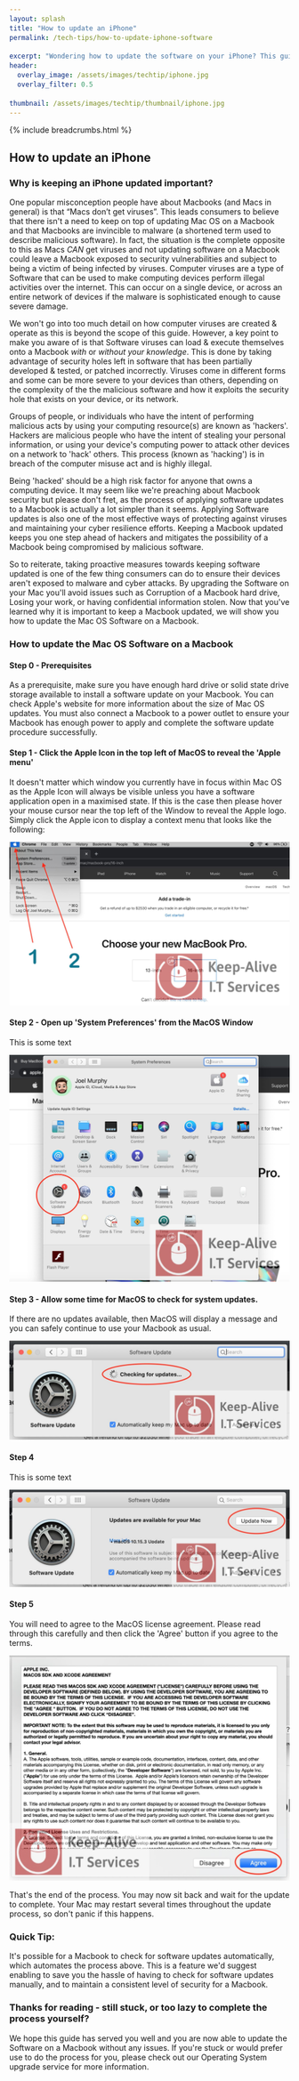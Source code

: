 ```yaml
---
layout: splash 
title: "How to update an iPhone"
permalink: /tech-tips/how-to-update-iphone-software

excerpt: "Wondering how to update the software on your iPhone? This guide will show you how."
header:
  overlay_image: /assets/images/techtip/iphone.jpg
  overlay_filter: 0.5 
  
thumbnail: /assets/images/techtip/thumbnail/iphone.jpg
---
```


{% include breadcrumbs.html %}

## How to update an iPhone
### Why is keeping an iPhone updated important?
One popular misconception people have about Macbooks (and Macs in general) is that “Macs don’t get viruses”.
This leads consumers to believe that there isn't a need to keep on top of updating Mac OS on a Macbook and that Macbooks are invincible to malware (a shortened term used to describe malicious software). In fact, the situation is the complete opposite to this as Macs *CAN* get viruses and not updating software on a Macbook could leave a Macbook exposed to security vulnerabilities and subject to being a victim of being infected by viruses.
Computer viruses are a type of Software that can be used to make computing devices perform illegal activities over the internet. This can occur on a single device, or across an entire network of devices if the malware is sophisticated enough to cause severe damage.

We won't go into too much detail on how computer viruses are created & operate as this is beyond the scope of this guide. However, a key point to make you aware of is that Software viruses can load & execute themselves onto a Macbook *with* or *without your knowledge*. This is done by taking advantage of security holes left in software that has been partially developed & tested, or patched incorrectly. Viruses come in different forms and some can be more severe to your devices than others, depending on the complexity of the the malicious software and how it exploits the security hole that exists on your device, or its network.

Groups of people, or individuals who have the intent of performing malicious acts by using your computing resource(s) are known as 'hackers'. Hackers are malicious people who have the intent of stealing your personal information, or using your device's computing power to attack other devices on a network to 'hack' others. 
This process (known as 'hacking') is in breach of the computer misuse act and is highly illegal. 

Being 'hacked' should be a high risk factor for anyone that owns a computing device. 
It may seem like we're preaching about Macbook security but please don't fret, as the process of applying software updates to a Macbook is actually a lot simpler than it seems. Applying Software updates is also one of the most effective ways of protecting against viruses and maintaining your cyber resilience efforts.
Keeping a Macbook updated keeps you one step ahead of hackers and mitigates the possibility of a Macbook being compromised by malicious software.    

So to reiterate, taking proactive measures towards keeping software updated is one of the few thing consumers can do to ensure their devices aren't exposed to malware and cyber attacks. By upgrading the Software on your Mac you'll avoid issues such as Corruption of a Macbook hard drive, Losing your work, or having confidential information stolen.
Now that you've learned why it is important to keep a Macbook updated, we will show you how to update the Mac OS Software on a Macbook.

### How to update the Mac OS Software on a Macbook

#### Step 0 - Prerequisites
As a prerequisite, make sure you have enough hard drive or solid state drive storage available to install a software update on your Macbook. You can check Apple's website for more information about the size of Mac OS updates. You must also connect a Macbook to a power outlet to ensure your Macbook has enough power to apply and complete the software update procedure successfully.

#### Step 1 - Click the Apple Icon in the top left of MacOS to reveal the 'Apple menu'
It doesn't matter which window you currently have in focus within Mac OS as the Apple Icon will always be visible unless you have a software application open in a maximised state. If this is the case then please hover your mouse cursor near the top left of the Window to reveal the Apple logo. Simply click the Apple icon to display a context menu that looks like the following:

<img class="lazy" src="/assets/images/techtip/macbook/macbook-1.jpg" />

#### Step 2 - Open up 'System Preferences' from the MacOS Window
This is some text

<img class="lazy" src="/assets/images/techtip/macbook/macbook-2.jpg" />

#### Step 3 - Allow some time for MacOS to check for system updates.
If there are no updates available, then MacOS will display a message and you can safely continue to use your Macbook as usual.

<img class="lazy" src="/assets/images/techtip/macbook/macbook-3.jpg" />

#### Step 4
This is some text

<img class="lazy" src="/assets/images/techtip/macbook/macbook-4.jpg" />

#### Step 5
You will need to agree to the MacOS license agreement. Please read through this carefully and then click the 'Agree' button if you agree to the terms.

<img class="lazy" src="/assets/images/techtip/macbook/macbook-5.jpg" />

<div class="divider div-transparent div-arrow-down"></div>

That's the end of the process. You may now sit back and wait for the update to complete. Your Mac may restart several times throughout the update process, so don't panic if this happens.

### Quick Tip:
It's possible for a Macbook to check for software updates automatically, which automates the process above. This is a feature we'd suggest enabling to save you the hassle of having to check for software updates manually, and to maintain a consistent level of security for a Macbook.

### Thanks for reading - still stuck, or too lazy to complete the process yourself?
We hope this guide has served you well and you are now able to update the Software on a Macbook without any issues. If you're stuck or would prefer use to do the process for you, please check out our Operating System upgrade service for more information.